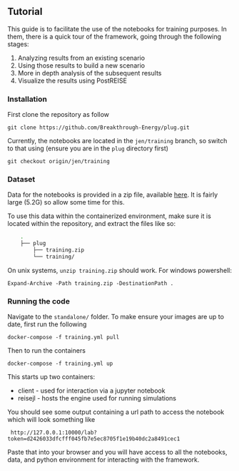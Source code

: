 ## Tutorial

This guide is to facilitate the use of the notebooks for training purposes.
In them, there is a quick tour of the framework, going through the following stages:

1. Analyzing results from an existing scenario
2. Using those results to build a new scenario
3. More in depth analysis of the subsequent results
4. Visualize the results using PostREISE

### Installation
First clone the repository as follow
```
git clone https://github.com/Breakthrough-Energy/plug.git
```

Currently, the notebooks are located in the `jen/training` branch, so switch to that
using (ensure you are in the `plug` directory first)
```
git checkout origin/jen/training
```

### Dataset

Data for the notebooks is provided in a zip file, available [here][training_data].
It is fairly large (5.2G) so allow some time for this.

To use this data within the containerized environment, make sure it is located within
the repository, and extract the files like so:

```bash
    .
    ├── plug
        ├── training.zip
        └── training/
```

On unix systems, `unzip training.zip` should work. For windows powershell:

```
Expand-Archive -Path training.zip -DestinationPath .
```

### Running the code

Navigate to the `standalone/` folder. To make ensure your images are up to date, first run the following

```
docker-compose -f training.yml pull
```
Then to run the containers

```
docker-compose -f training.yml up
```

This starts up two containers:
* client - used for interaction via a jupyter notebook
* reisejl - hosts the engine used for running simulations

You should see some output containing a url path to access the notebook
which will look something like 

```
 http://127.0.0.1:10000/lab?token=d2426033dfcfff045fb7e5ec8705f1e19b40dc2a8491cec1
```

Paste that into your browser and you will have access to all the notebooks, data,
and python environment for interacting with the framework.


[training_data]: https://bescienceswebsite.blob.core.windows.net/training/training.zip
